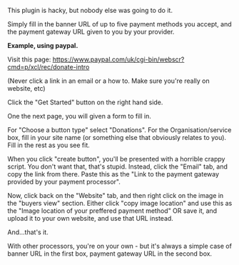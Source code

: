This plugin is hacky, but nobody else was going to do it.

Simply fill in the banner URL of up to five payment methods you accept, and the payment gateway URL given to you by your provider.

**Example, using paypal.**

Visit this page: https://www.paypal.com/uk/cgi-bin/webscr?cmd=p/xcl/rec/donate-intro

(Never click a link in an email or a how to.  Make sure you're really on website, etc)

Click the "Get Started" button on the right hand side.

One the next page, you will given a form to fill in.

For "Choose a button type" select "Donations".  For the Organisation/service box, fill in your site name (or something else that obviously relates to you).  Fill in the rest as you see fit.

When you click "create button", you'll be presented with a horrible crappy script.  You don't want that, that's stupid.  Instead, click the "Email" tab, and copy the link from there.  Paste this as the "Link to the payment gateway provided by your payment processor".

Now, click back on the "Website" tab, and then right click on the image in the "buyers view" section.  Either click "copy image location" and use this as the "Image location of your preffered payment method" OR save it, and upload it to your own website, and use that URL instead.

And...that's it.

With other processors, you're on your own - but it's always a simple case of banner URL in the first box, payment gateway URL in the second box.
